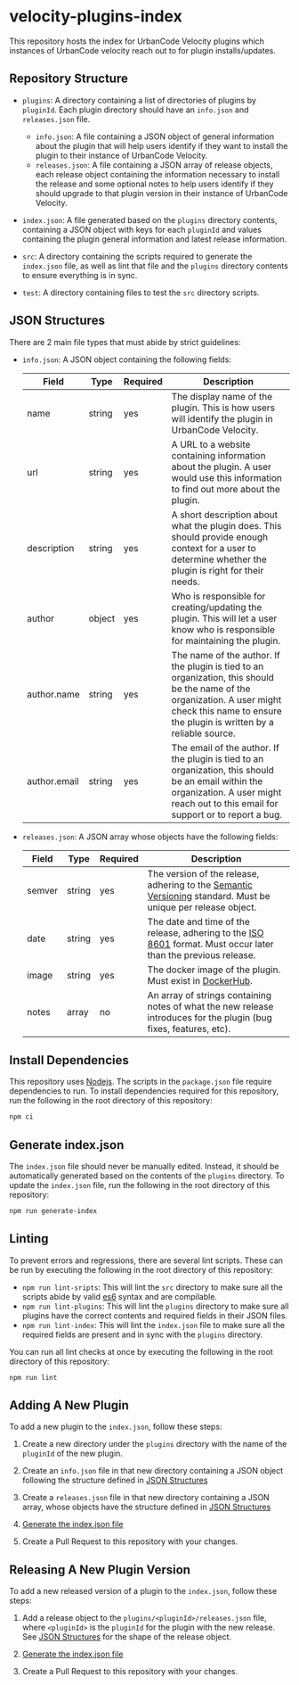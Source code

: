 # velocity-plugins-index

This repository hosts the index for UrbanCode Velocity plugins which instances of UrbanCode velocity reach out to for plugin installs/updates.

## Repository Structure

* `plugins`: A directory containing a list of directories of plugins by `pluginId`. Each plugin directory should have an `info.json` and `releases.json` file.

  * `info.json`: A file containing a JSON object of general information about the plugin that will help users identify if they want to install the plugin to their instance of UrbanCode Velocity.
  * `releases.json`: A file containing a JSON array of release objects, each release object containing the information necessary to install the release and some optional notes to help users identify if they should upgrade to that plugin version in their instance of UrbanCode Velocity.

* `index.json`: A file generated based on the `plugins` directory contents, containing a JSON object with keys for each `pluginId` and values containing the plugin general information and latest release information.

* `src`: A directory containing the scripts required to generate the `index.json` file, as well as lint that file and the `plugins` directory contents to ensure everything is in sync.

* `test`: A directory containing files to test the `src` directory scripts.

## JSON Structures

There are 2 main file types that must abide by strict guidelines:

* `info.json`: A JSON object containing the following fields:

    | Field | Type | Required | Description |
    | ----- | ---- | -------- | ----------- |
    | name | string | yes | The display name of the plugin. This is how users will identify the plugin in UrbanCode Velocity. |
    | url | string | yes | A URL to a website containing information about the plugin. A user would use this information to find out more about the plugin. |
    | description | string | yes | A short description about what the plugin does. This should provide enough context for a user to determine whether the plugin is right for their needs. |
    | author | object | yes | Who is responsible for creating/updating the plugin. This will let a user know who is responsible for maintaining the plugin. |
    | author.name | string | yes | The name of the author. If the plugin is tied to an organization, this should be the name of the organization. A user might check this name to ensure the plugin is written by a reliable source. |
    | author.email | string | yes | The email of the author. If the plugin is tied to an organization, this should be an email within the organization. A user might reach out to this email for support or to report a bug. |

* `releases.json`: A JSON array whose objects have the following fields:

    | Field | Type | Required | Description |
    | ----- | ---- | -------- | ----------- |
    | semver | string | yes | The version of the release, adhering to the [Semantic Versioning](https://semver.org/) standard. Must be unique per release object. |
    | date | string | yes | The date and time of the release, adhering to the [ISO 8601](https://web.archive.org/web/20171020085148/https://www.loc.gov/standards/datetime/ISO_DIS%208601-2.pdf) format. Must occur later than the previous release. |
    | image | string | yes | The docker image of the plugin. Must exist in [DockerHub](https://hub.docker.com/). |
    | notes | array | no | An array of strings containing notes of what the new release introduces for the plugin (bug fixes, features, etc). |

## Install Dependencies

This repository uses [Nodejs](https://nodejs.org). The scripts in the `package.json` file require dependencies to run. To install dependencies required for this repository, run the following in the root directory of this repository:

```sh
npm ci
```

## Generate index.json

The `index.json` file should never be manually edited. Instead, it should be automatically generated based on the contents of the `plugins` directory. To update the `index.json` file, run the following in the root directory of this repository:

```sh
npm run generate-index
```

## Linting

To prevent errors and regressions, there are several lint scripts. These can be run by executing the following in the root directory of this repository:

* `npm run lint-sripts`: This will lint the `src` directory to make sure all the scripts abide by valid [es6](https://es6.io/]) syntax and are compilable.
* `npm run lint-plugins`: This will lint the `plugins` directory to make sure all plugins have the correct contents and required fields in their JSON files.
* `npm run lint-index`: This will lint the `index.json` file to make sure all the required fields are present and in sync with the `plugins` directory.

You can run all lint checks at once by executing the following in the root directory of this repository:

```sh
npm run lint
```

## Adding A New Plugin

To add a new plugin to the `index.json`, follow these steps:

1. Create a new directory under the `plugins` directory with the name of the `pluginId` of the new plugin.

2. Create an `info.json` file in that new directory containing a JSON object following the structure defined in [JSON Structures](#jSON-structures)

3. Create a `releases.json` file in that new directory containing a JSON array, whose objects have the structure defined in [JSON Structures](#jSON-structures)

4. [Generate the index.json file](#generate-index.json)

5. Create a Pull Request to this repository with your changes.

## Releasing A New Plugin Version

To add a new released version of a plugin to the `index.json`, follow these steps:

1. Add a release object to the `plugins/<pluginId>/releases.json` file, where `<pluginId>` is the `pluginId` for the plugin with the new release. See [JSON Structures](#jSON-structures) for the shape of the release object.

2. [Generate the index.json file](#generate-index.json)

3. Create a Pull Request to this repository with your changes.